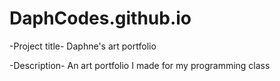 # DaphCodes.github.io
-Project title-
Daphne's art portfolio

-Description-
An art portfolio I made for my programming class
